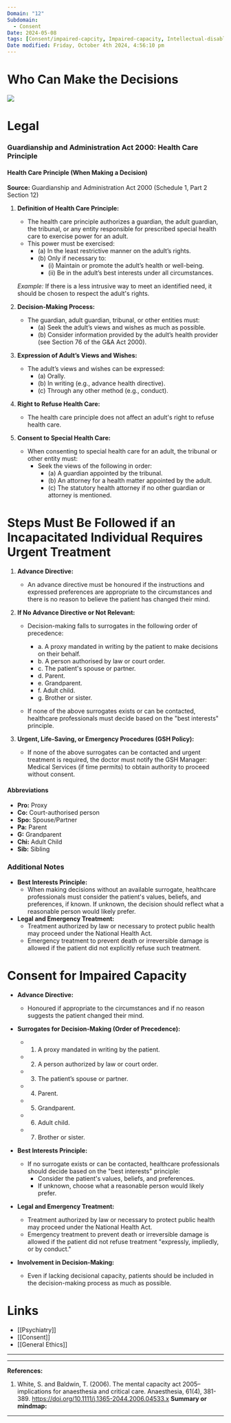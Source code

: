 ```yaml
---
Domain: "12"
Subdomain:
  - Consent
Date: 2024-05-08
tags: [Consent/impaired-capcity, Impaired-capacity, Intellectual-disablity]
Date modified: Friday, October 4th 2024, 4:56:10 pm
---
```


# Who Can Make the Decisions

![](Pasted%20image%2020240314135819.png)

# Legal
### Guardianship and Administration Act 2000: Health Care Principle

#### Health Care Principle (When Making a Decision)

**Source:** Guardianship and Administration Act 2000 (Schedule 1, Part 2 Section 12)

1. **Definition of Health Care Principle:**
	
	- The health care principle authorizes a guardian, the adult guardian, the tribunal, or any entity responsible for prescribed special health care to exercise power for an adult.
	- This power must be exercised:
		- (a) In the least restrictive manner on the adult’s rights.
		- (b) Only if necessary to:
			- (i) Maintain or promote the adult’s health or well-being.
			- (ii) Be in the adult’s best interests under all circumstances.

	_Example:_ If there is a less intrusive way to meet an identified need, it should be chosen to respect the adult's rights.

2. **Decision-Making Process:**
	
	- The guardian, adult guardian, tribunal, or other entities must:
		- (a) Seek the adult’s views and wishes as much as possible.
		- (b) Consider information provided by the adult’s health provider (see Section 76 of the G&A Act 2000).
3. **Expression of Adult’s Views and Wishes:**
	
	- The adult’s views and wishes can be expressed:
		- (a) Orally.
		- (b) In writing (e.g., advance health directive).
		- (c) Through any other method (e.g., conduct).
4. **Right to Refuse Health Care:**
	
	- The health care principle does not affect an adult's right to refuse health care.
5. **Consent to Special Health Care:**
	
	- When consenting to special health care for an adult, the tribunal or other entity must:
		- Seek the views of the following in order:
			- (a) A guardian appointed by the tribunal.
			- (b) An attorney for a health matter appointed by the adult.
			- (c) The statutory health attorney if no other guardian or attorney is mentioned.
# Steps Must Be Followed if an Incapacitated Individual Requires Urgent Treatment
1. **Advance Directive:**
	
	- An advance directive must be honoured if the instructions and expressed preferences are appropriate to the circumstances and there is no reason to believe the patient has changed their mind.
2. **If No Advance Directive or Not Relevant:**
	
	- Decision-making falls to surrogates in the following order of precedence:
		
		- a. A proxy mandated in writing by the patient to make decisions on their behalf.
		- b. A person authorised by law or court order.
		- c. The patient's spouse or partner.
		- d. Parent.
		- e. Grandparent.
		- f. Adult child.
		- g. Brother or sister.
	- If none of the above surrogates exists or can be contacted, healthcare professionals must decide based on the "best interests" principle.
		
3. **Urgent, Life-Saving, or Emergency Procedures (GSH Policy):**
	
	- If none of the above surrogates can be contacted and urgent treatment is required, the doctor must notify the GSH Manager: Medical Services (if time permits) to obtain authority to proceed without consent.

#### Abbreviations

- **Pro:** Proxy
- **Co:** Court-authorised person
- **Spo:** Spouse/Partner
- **Pa:** Parent
- **G:** Grandparent
- **Chi:** Adult Child
- **Sib:** Sibling

### Additional Notes

- **Best Interests Principle:**
	- When making decisions without an available surrogate, healthcare professionals must consider the patient's values, beliefs, and preferences, if known. If unknown, the decision should reflect what a reasonable person would likely prefer.
- **Legal and Emergency Treatment:**
	- Treatment authorized by law or necessary to protect public health may proceed under the National Health Act.
	- Emergency treatment to prevent death or irreversible damage is allowed if the patient did not explicitly refuse such treatment.
# Consent for Impaired Capacity

- **Advance Directive:**
	
	- Honoured if appropriate to the circumstances and if no reason suggests the patient changed their mind.
- **Surrogates for Decision-Making (Order of Precedence):**
	
	- 1. A proxy mandated in writing by the patient.
	- 2. A person authorized by law or court order.
	- 3. The patient’s spouse or partner.
	- 4. Parent.
	- 5. Grandparent.
	- 6. Adult child.
	- 7. Brother or sister.
- **Best Interests Principle:**
	
	- If no surrogate exists or can be contacted, healthcare professionals should decide based on the "best interests" principle:
		- Consider the patient's values, beliefs, and preferences.
		- If unknown, choose what a reasonable person would likely prefer.
- **Legal and Emergency Treatment:**
	
	- Treatment authorized by law or necessary to protect public health may proceed under the National Health Act.
	- Emergency treatment to prevent death or irreversible damage is allowed if the patient did not refuse treatment "expressly, impliedly, or by conduct."
- **Involvement in Decision-Making:**
	
	- Even if lacking decisional capacity, patients should be included in the decision-making process as much as possible.

# Links
- [[Psychiatry]]
- [[Consent]]
- [[General Ethics]]

---

---
**References:**

1. White, S. and Baldwin, T. (2006). The mental capacity act 2005–implications for anaesthesia and critical care. Anaesthesia, 61(4), 381-389. https://doi.org/10.1111/j.1365-2044.2006.04533.x
**Summary or mindmap:**

---------------------------------------------------------------------------------------------
